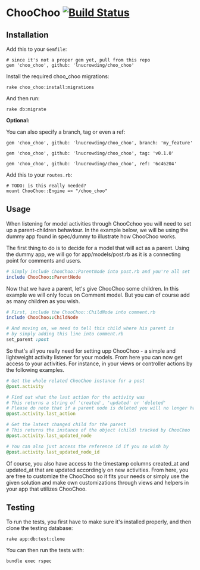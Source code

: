 # ChooChoo [![Build Status](https://travis-ci.org/lnucrowding/choo_choo.png?branch=master)](https://travis-ci.org/lnucrowding/choo_choo)

## Installation

Add this to your `Gemfile`:

    # since it's not a proper gem yet, pull from this repo
    gem 'choo_choo', github: 'lnucrowding/choo_choo'

Install the required choo_choo migrations:

    rake choo_choo:install:migrations

And then run:

    rake db:migrate

**Optional:**

You can also specify a branch, tag or even a ref:

    gem 'choo_choo', github: 'lnucrowding/choo_choo', branch: 'my_feature'

    gem 'choo_choo', github: 'lnucrowding/choo_choo', tag: 'v0.1.0'

    gem 'choo_choo', github: 'lnucrowding/choo_choo', ref: '6c46204'

Add this to your `routes.rb`:

    # TODO: is this really needed?
    mount ChooChoo::Engine => "/choo_choo"


## Usage

When listening for model activities through ChooCchoo you will need to set up a parent-children behaviour.
In the example below, we will be using the dummy app found in spec/dummy to illustrate how ChooChoo works.


The first thing to do is to decide for a model that will act as a parent. Using the dummy app, we will go for
app/models/post.rb as it is a connecting point for comments and users.

```ruby
# Simply include ChooChoo::ParentNode into post.rb and you're all set
include ChooChoo::ParentNode
```

Now that we have a parent, let's give ChooChoo some children. In this example we will only focus on
Comment model. But you can of course add as many children as you wish.

```ruby
# First, include the ChooChoo::ChildNode into comment.rb
include ChooChoo::ChildNode
```

```ruby
# And moving on, we need to tell this child where his parent is
# by simply adding this line into comment.rb
set_parent :post
```

So that's all you really need for setting upp ChooChoo - a simple and lightweight activity listener for your models.
From here you can now get access to your activities. For instance, in your views or controller actions by the following examples.

```ruby
# Get the whole related ChooChoo instance for a post
@post.activity
```
```ruby
# Find out what the last action for the activity was
# This returns a string of 'created', 'updated' or 'deleted'
# Please do note that if a parent node is deleted you will no longer have access to the activity
@post.activity.last_action
```
```ruby
# Get the latest changed child for the parent
# This returns the instance of the object (child) tracked by ChooChoo
@post.activity.last_updated_node
```

```ruby
# You can also just access the reference id if you so wish by
@post.activity.last_updated_node_id
```

Of course, you also have access to the timestamp columns created_at and updated_at that are updated accordingly on
new activities. From here, you are free to customize the ChooChoo so it fits your needs or simply use the given solution
and make own customizations through views and helpers in your app that utilizes ChooChoo.

## Testing

To run the tests, you first have to make sure it's installed properly, and then
clone the testing database:

    rake app:db:test:clone

You can then run the tests with:

    bundle exec rspec
